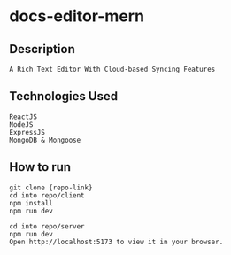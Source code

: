 # docs-editor-mern
## Description
    A Rich Text Editor With Cloud-based Syncing Features
## Technologies Used
    ReactJS
    NodeJS
    ExpressJS
    MongoDB & Mongoose
## How to run
    git clone {repo-link}
    cd into repo/client
    npm install
    npm run dev
    
    cd into repo/server
    npm run dev
    Open http://localhost:5173 to view it in your browser.
